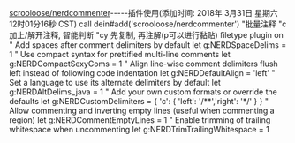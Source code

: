 [scrooloose/nerdcommenter](https://github.com/scrooloose/nerdcommenter)-----插件使用(添加时间: 2018年 3月31日 星期六 12时01分16秒 CST)
call dein#add('scrooloose/nerdcommenter')
	"批量注释
	"<leader>c<space>  加上/解开注释, 智能判断
	"<leader>cy   先复制, 再注解(p可以进行黏贴)
	filetype plugin on
	" Add spaces after comment delimiters by default
	let g:NERDSpaceDelims = 1
	" Use compact syntax for prettified multi-line comments
	let g:NERDCompactSexyComs = 1
	" Align line-wise comment delimiters flush left instead of following code indentation
	let g:NERDDefaultAlign = 'left'
	" Set a language to use its alternate delimiters by default
	let g:NERDAltDelims_java = 1
	" Add your own custom formats or override the defaults
	let g:NERDCustomDelimiters = { 'c': { 'left': '/**','right': '*/' } }
	" Allow commenting and inverting empty lines (useful when commenting a region)
	let g:NERDCommentEmptyLines = 1
	" Enable trimming of trailing whitespace when uncommenting
	let g:NERDTrimTrailingWhitespace = 1
